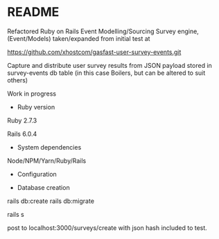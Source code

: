 # README

Refactored Ruby on Rails Event Modelling/Sourcing Survey engine, (Event/Models) taken/expanded from initial test at

https://github.com/xhostcom/gasfast-user-survey-events.git

Capture and distribute user survey results from JSON payload stored in survey-events db table (in this case Boilers, but can be altered to suit others)

Work in progress

* Ruby version

Ruby 2.7.3

Rails 6.0.4

* System dependencies

Node/NPM/Yarn/Ruby/Rails

* Configuration

* Database creation

rails db:create
rails db:migrate

rails s

post to localhost:3000/surveys/create    with json hash included to test.



